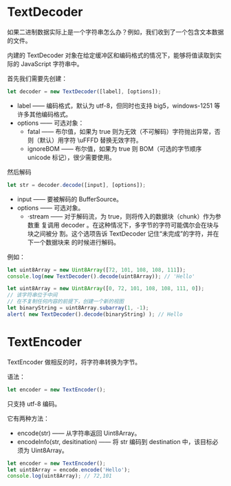 # TextDecoder

如果二进制数据实际上是一个字符串怎么办？例如，我们收到了一个包含文本数据的文件。

内建的 TextDecoder 对象在给定缓冲区和编码格式的情况下，能够将值读取到实际的 JavaScript 字符串中。

首先我们需要先创建：

```js
let decoder = new TextDecoder([label], [options]);
```

- label —— 编码格式，默认为 utf-8，但同时也支持 big5，windows-1251 等许多其他编码格式。
- options —— 可选对象：
  - fatal —— 布尔值，如果为 true 则为无效（不可解码）字符抛出异常，否 则（默认）用字符 \uFFFD 替换无效字符。
  - ignoreBOM —— 布尔值，如果为 true 则 BOM（可选的字节顺序 unicode 标记），很少需要使用。

然后解码

```js
let str = decoder.decode([input], [options]);
```

- input —— 要被解码的 BufferSource。
- options —— 可选对象。
  - ·stream —— 对于解码流，为 true，则将传入的数据块（chunk）作为参数重 复调用 decoder 。在这种情况下，多字节的字符可能偶尔会在块与块之间被分 割。这个选项告诉 TextDecoder 记住“未完成”的字符，并在下一个数据块来 的时候进行解码。

例如：

```js
let uint8Array = new Uint8Array([72, 101, 108, 108, 111]);
console.log(new TextDecoder().decode(uint8Array)); // 'Hello'
```

```js
let uint8Array = new Uint8Array([0, 72, 101, 108, 108, 111, 0]);
// 该字符串位于中间
// 在不复制任何内容的前提下，创建一个新的视图
let binaryString = uint8Array.subarray(1, -1);
alert( new TextDecoder().decode(binaryString) ); // Hello
```



# TextEncoder

TextEncoder 做相反的时，将字符串转换为字节。

语法：

```js
let encoder = new TextEncoder();
```

只支持 utf-8 编码。

它有两种方法：

- encode(str) —— 从字符串返回 Uint8Array。
- encodeInfo(str, desitination) —— 将 str 编码到 destination 中，该目标必须为 Uint8Array。

```js
let encoder = new TextEncoder();
let uint8Array = encode.encode('Hello');
console.log(uint8Array); // 72,101
```

